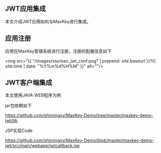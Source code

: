<h2>JWT应用集成</h2>
本文介绍JWT应用如何与MaxKey进行集成。

<h2>应用注册</h2>

应用在MaxKey管理系统进行注册，注册的配置信息如下

<img src="{{ "/images/sso/sso_jwt_conf.png" | prepend: site.baseurl }}?{{ site.time | date: "%Y%m%d%H%M" }}"  alt=""/>

<h2>JWT客户端集成</h2>

本文使用JAVA WEB程序为例

jar包依赖如下

https://github.com/shimingxy/MaxKey-Demo/tree/master/maxkey-demo-jwt/lib


JSP实现Code

https://github.com/shimingxy/MaxKey-Demo/blob/master/maxkey-demo-jwt/src/main/webapp/jwtcallback.jsp
